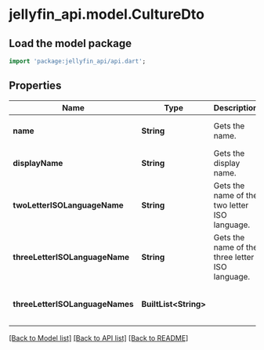 # jellyfin_api.model.CultureDto

## Load the model package
```dart
import 'package:jellyfin_api/api.dart';
```

## Properties
Name | Type | Description | Notes
------------ | ------------- | ------------- | -------------
**name** | **String** | Gets the name. | [optional] [default to null]
**displayName** | **String** | Gets the display name. | [optional] [default to null]
**twoLetterISOLanguageName** | **String** | Gets the name of the two letter ISO language. | [optional] [default to null]
**threeLetterISOLanguageName** | **String** | Gets the name of the three letter ISO language. | [optional] [default to null]
**threeLetterISOLanguageNames** | **BuiltList&lt;String&gt;** |  | [optional] [default to const []]

[[Back to Model list]](../README.md#documentation-for-models) [[Back to API list]](../README.md#documentation-for-api-endpoints) [[Back to README]](../README.md)


